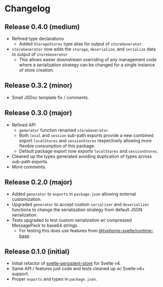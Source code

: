 # Changelog
## Release 0.4.0 (medium)
- Refined type declarations 
  - Added `StorageStores` type alias for output of `storeGenerator`.
- `storeGenerator` now adds the `storage`, `deserialize`, and `serialize` data to output of `storeGenerator`
  - This allows easier downstream overriding of any management code where a serialization strategy can be changed for 
    a single instance of store creation.

## Release 0.3.2 (minor)
- Small JSDoc template fix / comments.

## Release 0.3.0 (major)
- Refined API 
  - `generator` function renamed `storeGenerator`.
  - Both `local` and `session` sub-path exports provide a new combined export `localStores` and `sessionStores` 
    respectively allowing more flexible consumption of this package.
  - Default package export now exports `localStores` and `sessionStores`.
- Cleaned up the types generated avoiding duplication of types across sub-path exports.
- More comments.

## Release 0.2.0 (major)
- Added `generator` to `exports` in `package.json` allowing external customization.
- Upgraded `generator` to accept custom `serializer` and `deserializer` functions to change the serialization strategy 
from default JSON serialization.
- Tests upgraded to test custom serialization w/ compressed MessagePack to base64 strings.
  - For testing this does use features from [@typhonjs-svelte/runtime-base](https://github.com/typhonjs-svelte/runtime-base). 

## Release 0.1.0 (initial)
- Initial refactor of [svelte-persistent-store](https://www.npmjs.com/package/svelte-persistent-store) for Svelte v4.
- Same API / features just code and tests cleaned up w/ Svelte v4+ support.
- Proper `exports` and types in `package.json`.
